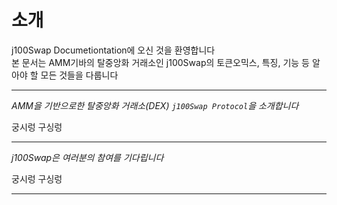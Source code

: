# **소개**
j100Swap Documetiontation에 오신 것을 환영합니다      
본 문서는 AMM기바의 탈중앙화 거래소인 j100Swap의 토큰오믹스, 특징, 기능 등 알아야 할 모든 것들을 다룹니다     

- - -  
*AMM을 기반으로한 탈중앙화 거래소(DEX) `j100Swap Protocol`을 소개합니다*    

궁시렁 구싱렁

- - -  
*j100Swap은 여러분의 참여를 기다립니다*    

궁시렁 구싱렁
- - -  